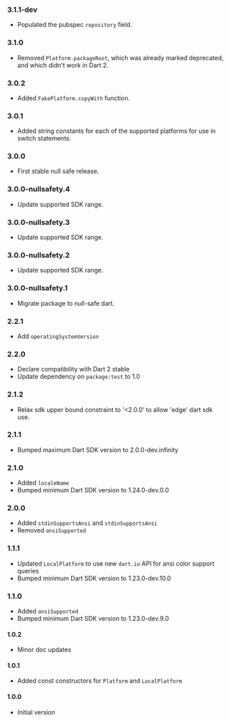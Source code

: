 ### 3.1.1-dev

* Populated the pubspec `repository` field.

### 3.1.0

* Removed `Platform.packageRoot`, which was already marked deprecated, and which
  didn't work in Dart 2.

### 3.0.2

* Added `FakePlatform.copyWith` function.

### 3.0.1

* Added string constants for each of the supported platforms for use in switch
  statements.

### 3.0.0

* First stable null safe release.

### 3.0.0-nullsafety.4

* Update supported SDK range.

### 3.0.0-nullsafety.3

* Update supported SDK range.

### 3.0.0-nullsafety.2

* Update supported SDK range.

### 3.0.0-nullsafety.1

* Migrate package to null-safe dart.

### 2.2.1

* Add `operatingSystemVersion`

### 2.2.0

* Declare compatibility with Dart 2 stable
* Update dependency on `package:test` to 1.0

### 2.1.2

* Relax sdk upper bound constraint to  '<2.0.0' to allow 'edge' dart sdk use.

### 2.1.1

* Bumped maximum Dart SDK version to 2.0.0-dev.infinity

### 2.1.0

* Added `localeName`
* Bumped minimum Dart SDK version to 1.24.0-dev.0.0

### 2.0.0

* Added `stdinSupportsAnsi` and `stdinSupportsAnsi`
* Removed `ansiSupported`

### 1.1.1

* Updated `LocalPlatform` to use new `dart.io` API for ansi color support queries
* Bumped minimum Dart SDK version to 1.23.0-dev.10.0

### 1.1.0

* Added `ansiSupported`
* Bumped minimum Dart SDK version to 1.23.0-dev.9.0

#### 1.0.2

* Minor doc updates

#### 1.0.1

* Added const constructors for `Platform` and `LocalPlatform`

#### 1.0.0

* Initial version
